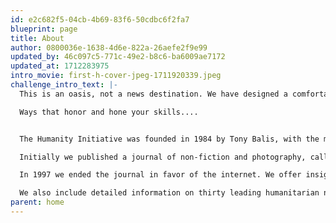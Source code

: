 ```yaml
---
id: e2c682f5-04cb-4b69-83f6-50cdbc6f2fa7
blueprint: page
title: About
author: 0800036e-1638-4d6e-822a-26aefe2f9e99
updated_by: 46c097c5-771c-49e2-b8c6-ba6009ae7172
updated_at: 1712283975
intro_movie: first-h-cover-jpeg-1711920339.jpeg
challenge_intro_text: |-
  This is an oasis, not a news destination. We have designed a comfortable and intriguing place to linger, all the while sharpening your instincts about the fate of the world and discovering ways to help save it, not least to do so in ways that nourish your favorite causes or introduce you to new ones. 

  Ways that honor and hone your skills.... 


  The Humanity Initiative was founded in 1984 by Tony Balis, with the mission of encouraging people to understand this planet as our common home. 

  Initially we published a journal of non-fiction and photography, called 'humanity.' Our first contributor was His Holiness The Dalai Lama, who agreed to Tony's request write a letter to the children of the world. 

  In 1997 we ended the journal in favor of the internet. We offer insight on humanity's three most urgent crises: ending war, saving democracy, and solving climate change. 

  We also include detailed information on thirty leading humanitarian non-profits, on how best to volunteer, and including an easy way to aggregate and customize donations among them.
parent: home
---
```


